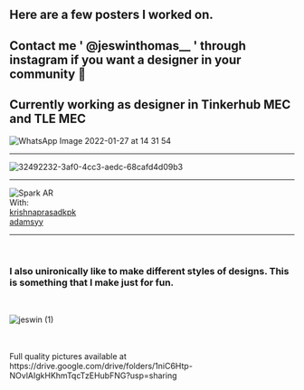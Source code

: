 ## Here are a few posters I worked on.
## Contact me  ' @jeswinthomas__ '  through instagram if you want a designer in your community 🙂
## Currently working as designer in Tinkerhub MEC and TLE MEC 

![WhatsApp Image 2022-01-27 at 14 31 54](https://user-images.githubusercontent.com/94758080/151337559-7e050daf-f0a4-4259-9b8a-2dd6169724c0.jpg)

<hr>

![32492232-3af0-4cc3-aedc-68cafd4d09b3](https://user-images.githubusercontent.com/94758080/151338259-b78f0d18-c470-45e6-a3ee-ae66e8430551.jpg)

<hr>

![Spark AR](https://user-images.githubusercontent.com/94758080/151338520-f5149229-37fd-49d3-87b6-0d1ef267d892.jpg)
<br>
With:
<br>
[krishnaprasadkpk](https://github.com/krishnaprasadkpk)
<br>
[adamsyy](https://github.com/adamsyy)

<hr>

<!-- ![1bf2aa0f-1d60-4404-9401-d2b262176a3c (4)](https://user-images.githubusercontent.com/94758080/151340602-e731313b-ef45-4f8b-adfa-1c52893627c0.jpg)

<hr>
 -->
<br>

### I also unironically like to make different styles of designs. This is something that I make just for fun.
<br>

![jeswin (1)](https://user-images.githubusercontent.com/94758080/151341160-cfffd738-c662-4e0f-b082-df3a38e0d995.jpg)

<br>
<br>
Full quality pictures available at https://drive.google.com/drive/folders/1niC6Htp-NOvlAIgkHKhmTqcTzEHubFNG?usp=sharing
